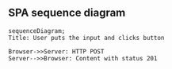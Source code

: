 ## SPA sequence diagram
```mermaid
sequenceDiagram;
Title: User puts the input and clicks button 

Browser->>Server: HTTP POST
Server-->>Browser: Content with status 201

```
